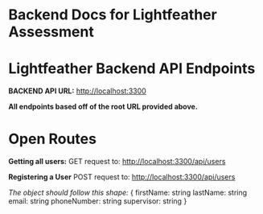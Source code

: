 # Backend Docs for Lightfeather Assessment

# Lightfeather Backend API Endpoints

**BACKEND API URL:**
[http://localhost:3300](http://localhost:3300)

**All endpoints based off of the root URL provided above.**

# Open Routes

**Getting all users:**
GET request to:
[http://localhost:3300/api/users](http://localhost:3300/api/users)

**Registering a User**
POST request to:
[http://localhost:3300/api/users](http://localhost:3300/api/users)

_The object should follow this shape:_
{
firstName: string
lastName: string
email: string
phoneNumber: string
supervisor: string
}
